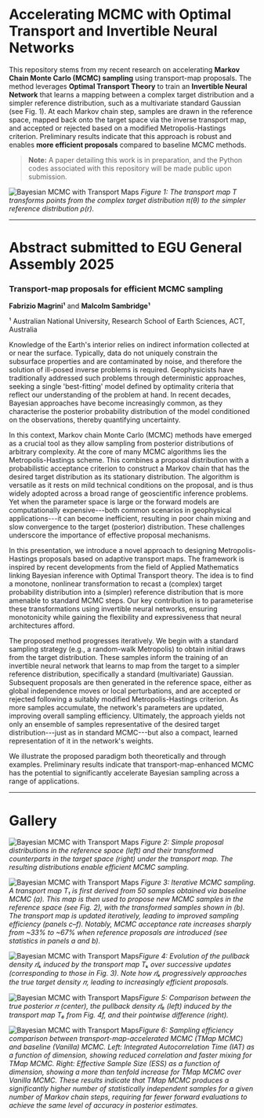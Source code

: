 # Accelerating MCMC with Optimal Transport and Invertible Neural Networks


This repository stems from my recent research on accelerating **Markov Chain Monte Carlo (MCMC) sampling** using transport-map proposals. The method leverages **Optimal Transport Theory** to train an **Invertible Neural Network** that learns a mapping between a complex target distribution and a simpler reference distribution, such as a multivariate standard  Gaussian (see Fig. 1). At each Markov chain step, samples are drawn in the reference space, mapped back onto the target space via the inverse transport map, and accepted or rejected based on a modified Metropolis-Hastings criterion. Preliminary results indicate that this approach is robust and enables **more efficient proposals** compared to baseline MCMC methods.

> **Note:** A paper detailing this work is in preparation, and the Python codes associated with this repository will be made public upon submission.

![Bayesian MCMC with Transport Maps](figures/banner.png)
*Figure 1: The transport map T transforms points from the complex target distribution π(θ) to the simpler reference distribution ρ(r).*

---

# Abstract submitted to EGU General Assembly 2025

### Transport-map proposals for efficient MCMC sampling

**Fabrizio Magrini¹** and **Malcolm Sambridge¹**  

¹ Australian National University, Research School of Earth Sciences, ACT, Australia  
  
Knowledge of the Earth's interior relies on indirect information collected at or near the surface. Typically, data do not uniquely constrain the subsurface properties and are contaminated by noise, and therefore the solution of ill-posed inverse problems is required. Geophysicists have traditionally addressed such problems through deterministic approaches, seeking a single 'best-fitting' model defined by optimality criteria that reflect our understanding of the problem at hand. In recent decades, Bayesian approaches have become increasingly common, as they characterise the posterior probability distribution of the model conditioned on the observations, thereby quantifying uncertainty.

In this context, Markov chain Monte Carlo (MCMC) methods have emerged as a crucial tool as they allow sampling from posterior distributions of arbitrary complexity. At the core of many MCMC algorithms lies the Metropolis-Hastings scheme. This combines a proposal distribution with a probabilistic acceptance criterion to construct a Markov chain that has the desired target distribution as its stationary distribution. The algorithm is versatile as it rests on mild technical conditions on the proposal, and is thus widely adopted across a broad range of geoscientific inference problems. Yet when the parameter space is large or the forward models are computationally expensive---both common scenarios in geophysical applications---it can become inefficient, resulting in poor chain mixing and slow convergence to the target (posterior) distribution. These challenges underscore the importance of effective proposal mechanisms.

In this presentation, we introduce a novel approach to designing Metropolis-Hastings proposals based on adaptive transport maps. The framework is inspired by recent developments from the field of Applied Mathematics linking Bayesian inference with Optimal Transport theory. The idea is to find a monotone, nonlinear transformation to recast a (complex) target probability distribution into a (simpler) reference distribution that is more amenable to standard MCMC steps. Our key contribution is to parameterise these transformations using invertible neural networks, ensuring monotonicity while gaining the flexibility and expressiveness that neural architectures afford.

The proposed method progresses iteratively. We begin with a standard sampling strategy (e.g., a random-walk Metropolis) to obtain initial draws from the target distribution. These samples inform the training of an invertible neural network that learns to map from the target to a simpler reference distribution, specifically a standard (multivariate) Gaussian. Subsequent proposals are then generated in the reference space, either as global independence moves or local perturbations, and are accepted or rejected following a suitably modified Metropolis-Hastings criterion. As more samples accumulate, the network's parameters are updated, improving overall sampling efficiency. Ultimately, the approach yields not only an ensemble of samples representative of the desired target distribution---just as in standard MCMC---but also a compact, learned representation of it in the network's weights.

We illustrate the proposed paradigm both theoretically and through examples. Preliminary results indicate that transport-map-enhanced MCMC has the potential to significantly accelerate Bayesian sampling across a range of applications.


----

# Gallery

![Bayesian MCMC with Transport Maps](figures/local_proposals.png)
*Figure 2: Simple proposal distributions in the reference space (left) and their transformed counterparts in the target space (right) under the transport map. The resulting distributions enable efficient MCMC sampling.*

![Bayesian MCMC with Transport Maps](figures/tmap_samples_udpates.png)
*Figure 3: Iterative MCMC sampling. A transport map T₁ is first derived from 50 samples obtained via baseline MCMC (a). This map is then used to propose new MCMC samples in the reference space (see Fig. 2), with the transformed samples shown in (b). The transport map is updated iteratively, leading to improved sampling efficiency (panels c–f). Notably, MCMC acceptance rate increases sharply from ~33% to ~67% when reference proposals are introduced (see statistics in panels a and b).*

![Bayesian MCMC with Transport Maps](figures/tmap_pullback_udpates.png)*Figure 4: Evolution of the pullback density 𝜋̃ₖ induced by the transport map Tₖ over successive updates (corresponding to those in Fig. 3). Note how 𝜋̃ₖ progressively approaches the true target density 𝜋, leading to increasingly efficient proposals.*



![Bayesian MCMC with Transport Maps](figures/tmap_pullback_vs_true_posterior.png)*Figure 5: Comparison between the true posterior 𝜋 (center), the pullback density 𝜋̃₆ (left) induced by the transport map T₆ from Fig. 4f, and their pointwise difference (right).*


![Bayesian MCMC with Transport Maps](figures/IAT_ESS_hist.png)*Figure 6: Sampling efficiency comparison between transport-map-accelerated MCMC (TMap MCMC) and baseline (Vanilla) MCMC. Left: Integrated Autocorrelation Time (IAT) as a function of dimension, showing reduced correlation and faster mixing for TMap MCMC. Right: Effective Sample Size (ESS) as a function of dimension, showing a more than tenfold increase for TMap MCMC over Vanilla MCMC. These results indicate that TMap MCMC produces a significantly higher number of statistically independent samples for a given number of Markov chain steps, requiring far fewer forward evaluations to achieve the same level of accuracy in posterior estimates.*

